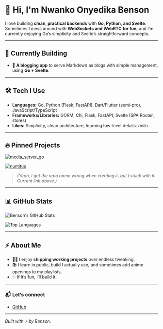 # 👋 Hi, I'm Nwanko Onyedika Benson

I love building **clean, practical backends** with **Go, Python, and Svelte**. Sometimes I mess around with **WebSockets and WebRTC for fun**, and I’m currently enjoying Go’s simplicity and Svelte’s straightforward concepts.

---

## 🚧 Currently Building
- 📝 **A blogging app** to serve Markdown as blogs with simple management, using **Go + Svelte**.

---

## 🛠️ Tech I Use
- **Languages:** Go, Python (Flask, FastAPI), Dart/Flutter (semi-pro), JavaScript/TypeScript
- **Frameworks/Libraries:** GORM, Chi, Flask, FastAPI, Svelte (SPA Router, stores)
- **Likes:** Simplicity, clean architecture, learning low-level details.
_hello_

---

## 🔥 Pinned Projects

[![media_server_go](https://github-readme-stats.vercel.app/api/pin/?username=Benson003&repo=media_server_go&theme=tokyonight)](https://github.com/Benson003/media_server_go)

[![nuntitus](https://github-readme-stats.vercel.app/api/pin/?username=Benson003&repo=nuntitus&theme=tokyonight)](https://github.com/Benson003/nuntitus)


> *(Yeah, I got the repo name wrong when creating it, but I stuck with it. Current link above.)*





---

## 📊 GitHub Stats

![Benson's GitHub Stats](https://github-readme-stats.vercel.app/api?username=Benson003&show_icons=true&theme=tokyonight&hide_border=true)

![Top Languages](https://github-readme-stats.vercel.app/api/top-langs/?username=Benson003&layout=compact&theme=tokyonight&hide_border=true)

---

## ⚡ About Me

- 🧑‍💻 I enjoy **shipping working projects** over endless tweaking.
- 📚 I learn in public, build  I actually use, and sometimes add anime openings to my playlists.
- ✨ If it’s fun, I’ll build it.

---

### 📬 Let’s connect
- [GitHub](https://github.com/Benson003)

---

*Built with ⚡ by Benson.*
